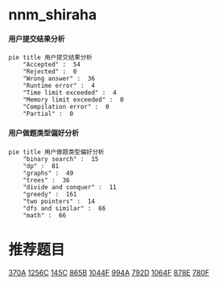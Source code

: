 # nnm_shiraha

<!-- tabs:start -->



#### **用户提交结果分析**

```mermaid
pie title 用户提交结果分析
    "Accepted" :  54
    "Rejected" :  0
    "Wrong answer" :  36
    "Runtime error" :  4
    "Time limit exceeded" :  4
    "Memory limit exceeded" :  0
    "Compilation error" :  0
    "Partial" :  0
```

#### **用户做题类型偏好分析**

```mermaid
pie title 用户做题类型偏好分析
    "binary search" :  15
    "dp" :  81
    "graphs" :  49
    "trees" :  36
    "divide and conquer" :  11
    "greedy" :  161
    "two pointers" :  14
    "dfs and similar" :  66
    "math" :  66
```



<!-- tabs:end -->
# 推荐题目
[370A](https://codeforces.com/contest/370/problem/A)
[1256C](https://codeforces.com/contest/1256/problem/C)
[145C](https://codeforces.com/contest/145/problem/C)
[865B](https://codeforces.com/contest/865/problem/B)
[1044F](https://codeforces.com/contest/1044/problem/F)
[994A](https://codeforces.com/contest/994/problem/A)
[792D](https://codeforces.com/contest/792/problem/D)
[1064F](https://codeforces.com/contest/1064/problem/F)
[878E](https://codeforces.com/contest/878/problem/E)
[780F](https://codeforces.com/contest/780/problem/F)
